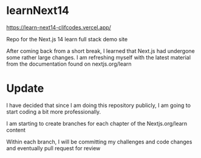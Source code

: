 # learnNext14

https://learn-next14-clifcodes.vercel.app/

Repo for the Next.js 14 learn full stack demo site

After coming back from a short break, I learned that Next.js had undergone some rather large changes. I am refreshing myself with the latest material from the documentation found on nextjs.org/learn


# Update

I have decided that since I am doing this repository publicly, I am going to start coding a bit more professionally. 

I am starting to create branches for each chapter of the Nextjs.org/learn content

Within each branch, I will be committing my challenges and code changes and eventually pull request for review

